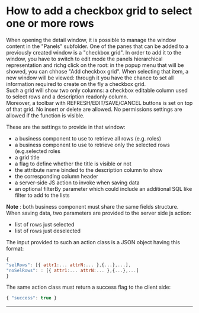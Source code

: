 # How to add a checkbox grid to select one or more rows

When opening the detail window, it is possible to manage the window content in the "Panels" subfolder. One of the panes that can be added to a previously created window is a "checkbox grid". In order to add it to the window, you have to switch to edit mode the panels hierarchical representation and richg click on the root: in the popup menu that will be showed, you can chhose "Add checkbox grid". When selecting that item, a new window will be viewed: through it you have the chance to set all information required to create on the fly a checkbox grid.  
Such a grid will show two only columns: a checkbox editable column used to select rows and a description readonly column.  
Moreover, a toolbar with REFRESH/EDIT/SAVE/CANCEL buttons is set on top of that grid. No insert or delete are allowed. No permissions settings are allowed if the function is visible.

These are the settings to provide in that window:

* a business component to use to retrieve all rows \(e.g. roles\)
* a business component to use to retrieve only the selected rows \(e.g.selected roles
* a grid title
* a flag to define whether the title is visible or not
* the attribute name binded to the description column to show
* the corresponding column header
* a server-side JS action to invoke when saving data
* an optional filterBy parameter which could include an additional SQL like filter to add to the lists

**Note** : both business component must share the same fields structure.  
When saving data, two parameters are provided to the server side js action:

* list of rows just selected
* list of rows just deselected

The input provided to such an action class is a JSON object having this format:

```js
{
"selRows": [{ attr1:... attrN:... },{...},...],
"noSelRows": : [{ attr1:... attrN:... },{...},...]
}
```

The same action class must return a success flag to the client side:

```js
{ "success": true }
```

---



